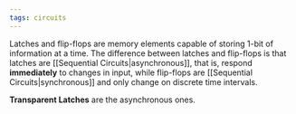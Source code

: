 ```yaml
---
tags: circuits
---
```

Latches and flip-flops are memory elements capable of storing 1-bit of information at a time. The difference between latches and flip-flops is that latches are [[Sequential Circuits|asynchronous]], that is, respond **immediately** to changes in input, while flip-flops are [[Sequential Circuits|synchronous]] and only change on discrete time intervals.

**Transparent Latches** are the asynchronous ones.
